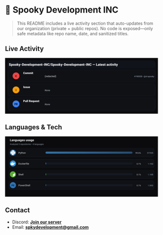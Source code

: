 # 👻 Spooky Development INC

> This README includes a live activity section that auto-updates from our organization (private + public repos). No code is exposed—only safe metadata like repo name, date, and sanitized titles.

## Live Activity
![Repo Snapshot](./assets/repo-snapshot.svg?v=7fd2421030)

## Languages & Tech
![Languages Usage](./assets/languages.svg?v=20c992855e)

## Contact
- Discord: **[Join our server](https://discord.gg/XYspZgEEJb)**
- Email: **spkydevelopment@gmail.com**

